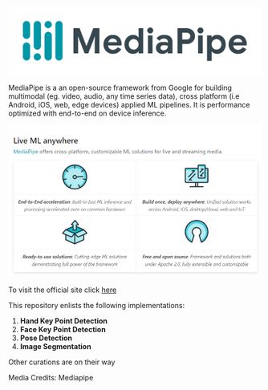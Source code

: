 <img src='https://github.com/bhav09/mastering_mediapipe/blob/main/Static/mediapipe.png' width=600>

MediaPipe is a an open-source framework from Google for building multimodal (eg. video, audio, any time series data), cross platform (i.e Android, iOS, web, edge devices) applied ML pipelines. It is performance optimized with end-to-end on device inference.

<img src='https://github.com/bhav09/mastering_mediapipe/blob/main/Static/feats.PNG' width=600>

To visit the official site click [here](https://mediapipe.dev/)

This repository enlists the following implementations:

1. **Hand Key Point Detection** 
2. **Face Key Point Detection**
3. **Pose Detection**
4. **Image Segmentation**

Other curations are on their way

Media Credits: Mediapipe



